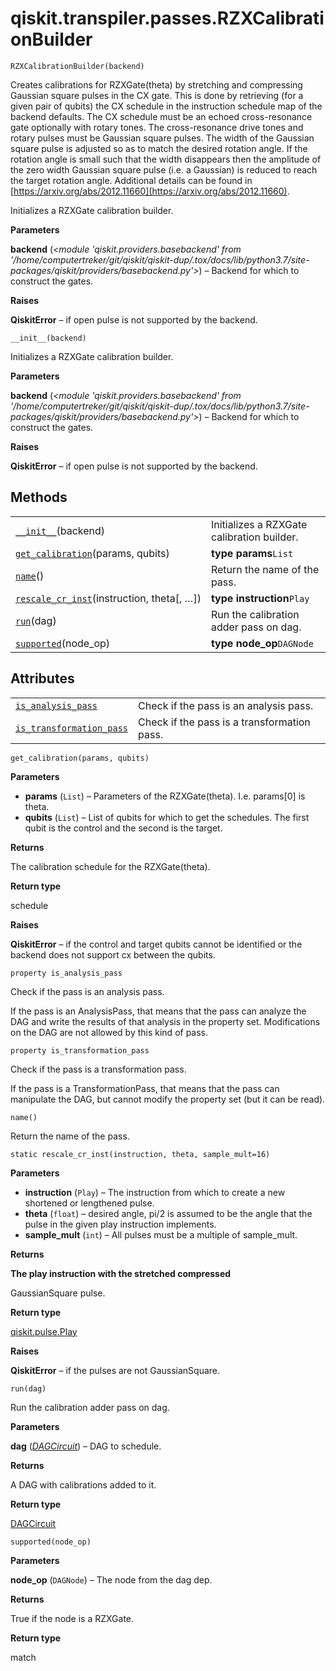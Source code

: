 # qiskit.transpiler.passes.RZXCalibrationBuilder

<span id="undefined" />

`RZXCalibrationBuilder(backend)`

Creates calibrations for RZXGate(theta) by stretching and compressing Gaussian square pulses in the CX gate. This is done by retrieving (for a given pair of qubits) the CX schedule in the instruction schedule map of the backend defaults. The CX schedule must be an echoed cross-resonance gate optionally with rotary tones. The cross-resonance drive tones and rotary pulses must be Gaussian square pulses. The width of the Gaussian square pulse is adjusted so as to match the desired rotation angle. If the rotation angle is small such that the width disappears then the amplitude of the zero width Gaussian square pulse (i.e. a Gaussian) is reduced to reach the target rotation angle. Additional details can be found in [https://arxiv.org/abs/2012.11660](https://arxiv.org/abs/2012.11660).

Initializes a RZXGate calibration builder.

**Parameters**

**backend** (*\<module 'qiskit.providers.basebackend' from '/home/computertreker/git/qiskit/qiskit-dup/.tox/docs/lib/python3.7/site-packages/qiskit/providers/basebackend.py'>*) – Backend for which to construct the gates.

**Raises**

**QiskitError** – if open pulse is not supported by the backend.

<span id="undefined" />

`__init__(backend)`

Initializes a RZXGate calibration builder.

**Parameters**

**backend** (*\<module 'qiskit.providers.basebackend' from '/home/computertreker/git/qiskit/qiskit-dup/.tox/docs/lib/python3.7/site-packages/qiskit/providers/basebackend.py'>*) – Backend for which to construct the gates.

**Raises**

**QiskitError** – if open pulse is not supported by the backend.

## Methods

|                                                                                                                                                                                 |                                            |
| ------------------------------------------------------------------------------------------------------------------------------------------------------------------------------- | ------------------------------------------ |
| [`__init__`](#qiskit.transpiler.passes.RZXCalibrationBuilder.__init__ "qiskit.transpiler.passes.RZXCalibrationBuilder.__init__")(backend)                                       | Initializes a RZXGate calibration builder. |
| [`get_calibration`](#qiskit.transpiler.passes.RZXCalibrationBuilder.get_calibration "qiskit.transpiler.passes.RZXCalibrationBuilder.get_calibration")(params, qubits)           | **type params**`List`                      |
| [`name`](#qiskit.transpiler.passes.RZXCalibrationBuilder.name "qiskit.transpiler.passes.RZXCalibrationBuilder.name")()                                                          | Return the name of the pass.               |
| [`rescale_cr_inst`](#qiskit.transpiler.passes.RZXCalibrationBuilder.rescale_cr_inst "qiskit.transpiler.passes.RZXCalibrationBuilder.rescale_cr_inst")(instruction, theta\[, …]) | **type instruction**`Play`                 |
| [`run`](#qiskit.transpiler.passes.RZXCalibrationBuilder.run "qiskit.transpiler.passes.RZXCalibrationBuilder.run")(dag)                                                          | Run the calibration adder pass on dag.     |
| [`supported`](#qiskit.transpiler.passes.RZXCalibrationBuilder.supported "qiskit.transpiler.passes.RZXCalibrationBuilder.supported")(node\_op)                                   | **type node\_op**`DAGNode`                 |

## Attributes

|                                                                                                                                                                            |                                             |
| -------------------------------------------------------------------------------------------------------------------------------------------------------------------------- | ------------------------------------------- |
| [`is_analysis_pass`](#qiskit.transpiler.passes.RZXCalibrationBuilder.is_analysis_pass "qiskit.transpiler.passes.RZXCalibrationBuilder.is_analysis_pass")                   | Check if the pass is an analysis pass.      |
| [`is_transformation_pass`](#qiskit.transpiler.passes.RZXCalibrationBuilder.is_transformation_pass "qiskit.transpiler.passes.RZXCalibrationBuilder.is_transformation_pass") | Check if the pass is a transformation pass. |

<span id="undefined" />

`get_calibration(params, qubits)`

**Parameters**

*   **params** (`List`) – Parameters of the RZXGate(theta). I.e. params\[0] is theta.
*   **qubits** (`List`) – List of qubits for which to get the schedules. The first qubit is the control and the second is the target.

**Returns**

The calibration schedule for the RZXGate(theta).

**Return type**

schedule

**Raises**

**QiskitError** – if the control and target qubits cannot be identified or the backend does not support cx between the qubits.

<span id="undefined" />

`property is_analysis_pass`

Check if the pass is an analysis pass.

If the pass is an AnalysisPass, that means that the pass can analyze the DAG and write the results of that analysis in the property set. Modifications on the DAG are not allowed by this kind of pass.

<span id="undefined" />

`property is_transformation_pass`

Check if the pass is a transformation pass.

If the pass is a TransformationPass, that means that the pass can manipulate the DAG, but cannot modify the property set (but it can be read).

<span id="undefined" />

`name()`

Return the name of the pass.

<span id="undefined" />

`static rescale_cr_inst(instruction, theta, sample_mult=16)`

**Parameters**

*   **instruction** (`Play`) – The instruction from which to create a new shortened or lengthened pulse.
*   **theta** (`float`) – desired angle, pi/2 is assumed to be the angle that the pulse in the given play instruction implements.
*   **sample\_mult** (`int`) – All pulses must be a multiple of sample\_mult.

**Returns**

**The play instruction with the stretched compressed**

GaussianSquare pulse.

**Return type**

[qiskit.pulse.Play](qiskit.pulse.Play#qiskit.pulse.Play "qiskit.pulse.Play")

**Raises**

**QiskitError** – if the pulses are not GaussianSquare.

<span id="undefined" />

`run(dag)`

Run the calibration adder pass on dag.

**Parameters**

**dag** ([*DAGCircuit*](qiskit.dagcircuit.DAGCircuit#qiskit.dagcircuit.DAGCircuit "qiskit.dagcircuit.DAGCircuit")) – DAG to schedule.

**Returns**

A DAG with calibrations added to it.

**Return type**

[DAGCircuit](qiskit.dagcircuit.DAGCircuit#qiskit.dagcircuit.DAGCircuit "qiskit.dagcircuit.DAGCircuit")

<span id="undefined" />

`supported(node_op)`

**Parameters**

**node\_op** (`DAGNode`) – The node from the dag dep.

**Returns**

True if the node is a RZXGate.

**Return type**

match
